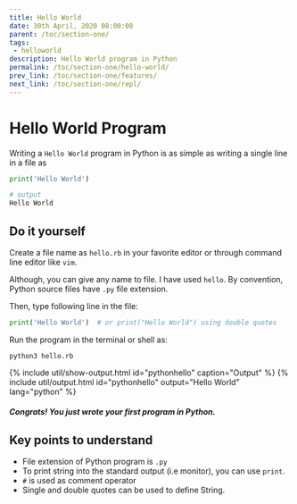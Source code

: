 ```yaml
---
title: Hello World
date: 30th April, 2020 08:00:00
parent: /toc/section-one/
tags:
 - helloworld
description: Hello World program in Python
permalink: /toc/section-one/hello-world/
prev_link: /toc/section-one/features/
next_link: /toc/section-one/repl/
---
```


# Hello World Program

Writing a `Hello World` program in Python is as simple as writing a single line in
a file as

```python
print('Hello World')

# output
Hello World
```

## Do it yourself

Create a file name as `hello.rb` in your favorite editor or through command line editor like `vim`.

Although, you can give any name to file. I have used `hello`.
By convention, Python source files have `.py` file extension.

Then, type following line in the file:

```python
print('Hello World')  # or print("Hello World") using double quotes
```

Run the program in the terminal or shell as:

```shell
python3 hello.rb
```

{% include util/show-output.html id="pythonhello" caption="Output" %}
{% include util/output.html id="pythonhello" output="Hello World" lang="python" %}

##### Congrats! You just wrote your first program in Python.

## Key points to understand

- File extension of Python program is `.py`
- To print string into the standard output (i.e monitor), you can use `print`.
- `#` is used as comment operator
- Single and double quotes can be used to define String.
